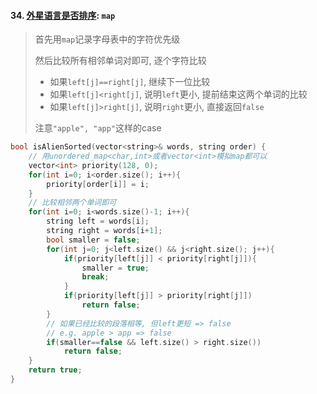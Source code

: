 #### 34. [外星语言是否排序](https://leetcode.cn/problems/lwyVBB/): `map`

> 首先用`map`记录字母表中的字符优先级
> 
> 然后比较所有相邻单词对即可, 逐个字符比较
> - 如果`left[j]==right[j]`, 继续下一位比较
> - 如果`left[j]<right[j]`, 说明`left`更小, 提前结束这两个单词的比较
> - 如果`left[j]>right[j]`, 说明`right`更小, 直接返回`false`
> 
> 注意`"apple", "app"`这样的case

```CPP
bool isAlienSorted(vector<string>& words, string order) {
    // 用unordered_map<char,int>或者vector<int>模拟map都可以
    vector<int> priority(128, 0);
    for(int i=0; i<order.size(); i++){
        priority[order[i]] = i;
    }
    // 比较相邻两个单词即可
    for(int i=0; i<words.size()-1; i++){
        string left = words[i];
        string right = words[i+1];
        bool smaller = false;
        for(int j=0; j<left.size() && j<right.size(); j++){
            if(priority[left[j]] < priority[right[j]]){
                smaller = true;
                break;
            }
            if(priority[left[j]] > priority[right[j]])
                return false;
        }
        // 如果已经比较的段落相等, 但left更短 => false
        // e.g. apple > app => false
        if(smaller==false && left.size() > right.size())
            return false; 
    }
    return true;
}
```